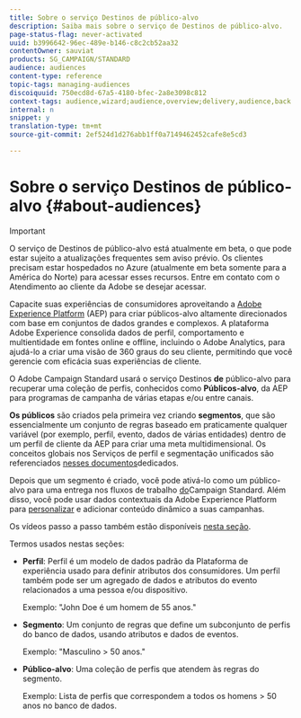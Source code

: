 ```yaml
---
title: Sobre o serviço Destinos de público-alvo
description: Saiba mais sobre o serviço de Destinos de público-alvo.
page-status-flag: never-activated
uuid: b3996642-96ec-489e-b146-c8c2cb52aa32
contentOwner: sauviat
products: SG_CAMPAIGN/STANDARD
audience: audiences
content-type: reference
topic-tags: managing-audiences
discoiquuid: 750ecd8d-67a5-4180-bfec-2a8e3098c812
context-tags: audience,wizard;audience,overview;delivery,audience,back
internal: n
snippet: y
translation-type: tm+mt
source-git-commit: 2ef524d1d276abb1ff0a7149462452cafe8e5cd3

---
```



# Sobre o serviço Destinos de público-alvo {#about-audiences}

>[!IMPORTANT]
>
>O serviço de Destinos de público-alvo está atualmente em beta, o que pode estar sujeito a atualizações frequentes sem aviso prévio. Os clientes precisam estar hospedados no Azure (atualmente em beta somente para a América do Norte) para acessar esses recursos. Entre em contato com o Atendimento ao cliente da Adobe se desejar acessar.

Capacite suas experiências de consumidores aproveitando a [Adobe Experience Platform](https://www.adobe.io/apis/experienceplatform/home.html) (AEP) para criar públicos-alvo altamente direcionados com base em conjuntos de dados grandes e complexos. A plataforma Adobe Experience consolida dados de perfil, comportamento e multientidade em fontes online e offline, incluindo o Adobe Analytics, para ajudá-lo a criar uma visão de 360 graus do seu cliente, permitindo que você gerencie com eficácia suas experiências de cliente.

O Adobe Campaign Standard usará o serviço Destinos **de** público-alvo para recuperar uma coleção de perfis, conhecidos como **Públicos-alvo**, da AEP para programas de campanha de várias etapas e/ou entre canais.

**Os públicos** são criados pela primeira vez criando **segmentos**, que são essencialmente um conjunto de regras baseado em praticamente qualquer variável (por exemplo, perfil, evento, dados de várias entidades) dentro de um perfil de cliente da AEP para criar uma meta multidimensional. Os conceitos globais nos Serviços de perfil e segmentação unificados são referenciados [nesses documentos](https://www.adobe.io/apis/experienceplatform/home/profile-identity-segmentation.html)dedicados.

Depois que um segmento é criado, você pode ativá-lo como um público-alvo para uma entrega nos fluxos de trabalho [do](../../automating/using/aep-targeting-audiences.md)Campaign Standard. Além disso, você pode usar dados contextuais da Adobe Experience Platform para [personalizar](../../automating/using/aep-personalizing-campaigns.md) e adicionar conteúdo dinâmico a suas campanhas.

Os vídeos passo a passo também estão disponíveis [nesta seção](https://docs.adobe.com/content/help/en/campaign-learn/campaign-standard-tutorials/profiles-and-audiences/audience-destinations/audience-destinations-overview.html).

Termos usados nestas seções:

* **Perfil**: Perfil é um modelo de dados padrão da Plataforma de experiência usado para definir atributos dos consumidores. Um perfil também pode ser um agregado de dados e atributos do evento relacionados a uma pessoa e/ou dispositivo.

   Exemplo: &quot;John Doe é um homem de 55 anos.&quot;

* **Segmento**: Um conjunto de regras que define um subconjunto de perfis do banco de dados, usando atributos e dados de eventos.

   Exemplo: &quot;Masculino > 50 anos.&quot;

* **Público-alvo**: Uma coleção de perfis que atendem às regras do segmento.

   Exemplo: Lista de perfis que correspondem a todos os homens > 50 anos no banco de dados.
